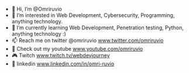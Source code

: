 - 👋 Hi, I’m @Omriruvio
- 👀 I’m interested in Web Development, Cybersecurity, Programming, anything technology. 
- 🌱 I’m currently learning Web Development, Penetration testing, Python, anything technology :)
- 📫 Reach me on twitter @omriruvio www.twitter.com/omriruvio
- 🎥 Check out my youtube www.youtube.com/omriruvio
- 🎮 Twitch www.twitch.tv/webdevjourney
- 💼 linkedin www.linkedin.com/in/omri-ruvio

<!---
Omriruvio/Omriruvio is a ✨ special ✨ repository because its `README.md` (this file) appears on your GitHub profile.
You can click the Preview link to take a look at your changes.
--->
